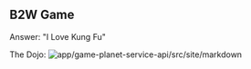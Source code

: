 ## B2W Game

Answer: "I Love Kung Fu"

The Dojo: ![app/game-planet-service-api/src/site/markdown](app/game-planet-service-api/src/site/markdown)
